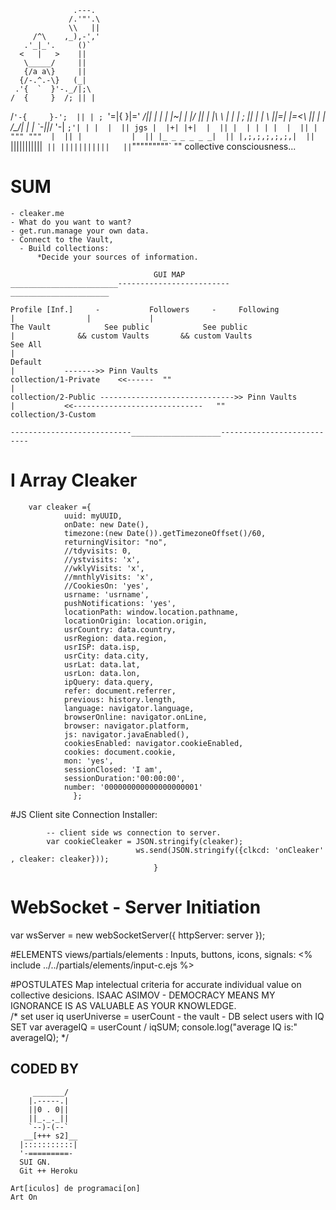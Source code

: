                   .---.
                 /.'"'.\
                 \\   ||
         /^\    ,_),-','
       .'_|_'.     ()`
      <   |   >    ||
       \_____/     ||
       {/a a\}     ||
      {/-.^.-\}   (_|
     .'{  `  }'-._/|;\
    /  {     }  /; || |
   /`'-{     }-';  || |
  ; `'=|{   }|=' _/|| |
  |   \| |~| |  |/ || |
  |\   \ | | |  ;  || |
  | \   ||=| |=<\  || |
  | /\_/\| | |  \`-||_/
  '-| `;'| | |  |  ||
jgs |  |+| |+|  |  ||
    |  | | | |  |  ||
    |  """ """  |  ||
    |           |  ||
    |_ _ _ _ _ _|  ||
    |,;,;,;,;,;,|  ||
    `|||||||||||`  ||
     |||||||||||   ||
     `"""""""""`   ""
	collective consciousness...
	
	
# SUM
	- cleaker.me
	- What do you want to want?
	- get.run.manage your own data.
	- Connect to the Vault,
	  - Build collections:
	      *Decide your sources of information.
		
                                    GUI MAP
	________________________-------------------------______________________
		
	Profile [Inf.]     -           Followers 	 -     Following 	
	|			 	 |			   |
	The Vault		     See public		       See public
	|			   && custom Vaults	      && custom Vaults
	See All			
	|
	Default			
	|			------->> Pinn Vaults
	collection/1-Private	<<------  ""
	|
	collection/2-Public	------------------------------>> Pinn Vaults
	|			<<-----------------------------   ""
	collection/3-Custom
	
	---------------------------____________________---------------------------
	
	
   
# I Array Cleaker 
		var cleaker ={    
				uuid: myUUID,
				onDate: new Date(),
				timezone:(new Date()).getTimezoneOffset()/60,
				returningVisitor: "no",
				//tdyvisits: 0,
				//ystvisits: 'x',
				//wklyVisits: 'x',
				//mnthlyVisits: 'x',
				//CookiesOn: 'yes',
				usrname: 'usrname',
				pushNotifications: 'yes',
				locationPath: window.location.pathname,
				locationOrigin: location.origin,
				usrCountry: data.country,
				usrRegion: data.region,
				usrISP: data.isp,
				usrCity: data.city,
				usrLat: data.lat,
				usrLon: data.lon,
				ipQuery: data.query,
				refer: document.referrer,
				previous: history.length,
				language: navigator.language,
				browserOnline: navigator.onLine,
				browser: navigator.platform,
				js: navigator.javaEnabled(),
				cookiesEnabled: navigator.cookieEnabled,
				cookies: document.cookie,
				mon: 'yes',
				sessionClosed: 'I am',
				sessionDuration:'00:00:00',
				number: '000000000000000000001'
				  };
	
#JS Client site Connection Installer:

<script src="https://cleaker.me/js/sub_c/cleaker.js"></script>

			-- client side ws connection to server.
			var cookieCleaker = JSON.stringify(cleaker);
								ws.send(JSON.stringify({clkcd: 'onCleaker' , cleaker: cleaker}));
							        }
# WebSocket - Server Initiation
var wsServer = new webSocketServer({
 httpServer: server
			});
			
#ELEMENTS
	views/partials/elements :
	 Inputs, buttons, icons, signals:
			 <% include ../../partials/elements/input-c.ejs %>
			 
			 
#POSTULATES
Map intelectual criteria for accurate individual value on collective desicions.	
ISAAC ASIMOV - DEMOCRACY MEANS MY IGNORANCE IS AS VALUABLE AS YOUR KNOWLEDGE.	 
 /* 
set user iq
userUniverse = userCount - the vault - DB select users with IQ SET
var averageIQ = userCount / iqSUM;
console.log("average IQ is:" averageIQ);
*/
			
			
## CODED BY 

         _______/
        |.-----.|
        ||0 . 0||
        ||_._._||
        `--)-(--`
       __[+++ s2]__
      |:::::::::::|
      '-=========-
	  SUI GN.
	  Git ++ Heroku
	  	  
  	Art[iculos] de programaci[on]
  	Art On
	  



